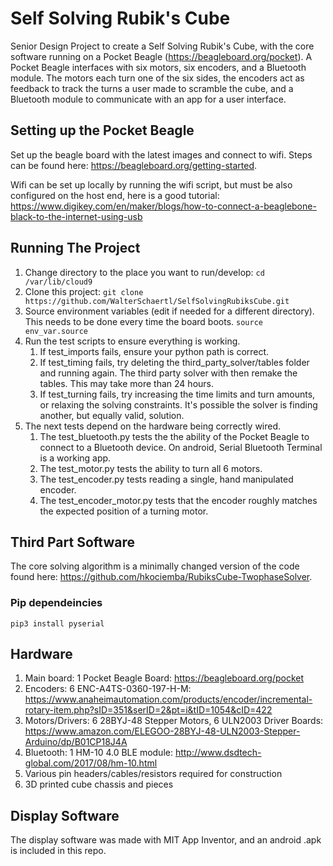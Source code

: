 # Self Solving Rubik's Cube
Senior Design Project to create a Self Solving Rubik's Cube, with the
core software running on a Pocket Beagle (https://beagleboard.org/pocket).
A Pocket Beagle interfaces with six motors, six encoders, and a Bluetooth
module. The motors each turn one of the six sides, the encoders act as
feedback to track the turns a user made to scramble the cube, and a
Bluetooth module to communicate with an app for a user interface.

## Setting up the Pocket Beagle

Set up the beagle board with the latest images and connect to wifi.
Steps can be found here: https://beagleboard.org/getting-started.

Wifi can be set up locally by running the wifi script, but must be also
configured on the host end, here is a good tutorial:
https://www.digikey.com/en/maker/blogs/how-to-connect-a-beaglebone-black-to-the-internet-using-usb


## Running The Project

1. Change directory to the place you want to run/develop:
```cd /var/lib/cloud9 ```
2. Clone this project:
```git clone https://github.com/WalterSchaertl/SelfSolvingRubiksCube.git```
3. Source environment variables (edit if needed for a different directory).
This needs to be done every time the board boots.
```source env_var.source```
4. Run the test scripts to ensure everything is working.
    1. If test_imports fails, ensure your python path is correct.
    2. If test_timing fails, try deleting the third_party_solver/tables
    folder and running again. The third party solver with then remake the
    tables. This may take more than 24 hours.
    3. If test_turning fails, try increasing the time limits and turn amounts,
    or relaxing the solving constraints. It's possible the solver is finding
    another, but equally valid, solution.
5. The next tests depend on the hardware being correctly wired.
    1. The test_bluetooth.py tests the the ability of the Pocket Beagle
    to connect to a Bluetooth device. On android, Serial Bluetooth
    Terminal is a working app.
    2. The test_motor.py tests the ability to turn all 6 motors.
    3. The test_encoder.py tests reading a single, hand manipulated encoder.
    4. The test_encoder_motor.py tests that the encoder roughly matches
    the expected position of a turning motor.

## Third Part Software

The core solving algorithm is a minimally changed version of the code found here:
https://github.com/hkociemba/RubiksCube-TwophaseSolver.

### Pip dependeincies

```pip3 install pyserial```

## Hardware

1. Main board: 1 Pocket Beagle Board: https://beagleboard.org/pocket
2. Encoders: 6 ENC-A4TS-0360-197-H-M: https://www.anaheimautomation.com/products/encoder/incremental-rotary-item.php?sID=351&serID=2&pt=i&tID=1054&cID=422
3. Motors/Drivers: 6 28BYJ-48 Stepper Motors, 6 ULN2003 Driver Boards: https://www.amazon.com/ELEGOO-28BYJ-48-ULN2003-Stepper-Arduino/dp/B01CP18J4A
4. Bluetooth: 1 HM-10 4.0 BLE module: http://www.dsdtech-global.com/2017/08/hm-10.html
5. Various pin headers/cables/resistors required for construction
6. 3D printed cube chassis and pieces

## Display Software

The display software was made with MIT App Inventor, and an android .apk
is included in this repo.